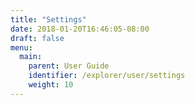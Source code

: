 ```yaml
---
title: "Settings"
date: 2018-01-20T16:46:05-08:00
draft: false
menu:
  main:
    parent: User Guide
    identifier: /explorer/user/settings
    weight: 10
---
```


